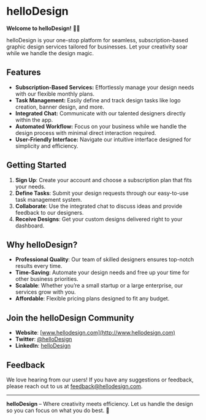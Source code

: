 # helloDesign

**Welcome to helloDesign!** 🎨🚀

helloDesign is your one-stop platform for seamless, subscription-based graphic design services tailored for businesses. Let your creativity soar while we handle the design magic.

## Features

- **Subscription-Based Services:** Effortlessly manage your design needs with our flexible monthly plans.
- **Task Management:** Easily define and track design tasks like logo creation, banner design, and more.
- **Integrated Chat:** Communicate with our talented designers directly within the app.
- **Automated Workflow:** Focus on your business while we handle the design process with minimal direct interaction required.
- **User-Friendly Interface:** Navigate our intuitive interface designed for simplicity and efficiency.

## Getting Started

1. **Sign Up**: Create your account and choose a subscription plan that fits your needs.
2. **Define Tasks**: Submit your design requests through our easy-to-use task management system.
3. **Collaborate**: Use the integrated chat to discuss ideas and provide feedback to our designers.
4. **Receive Designs**: Get your custom designs delivered right to your dashboard.

## Why helloDesign?

- **Professional Quality**: Our team of skilled designers ensures top-notch results every time.
- **Time-Saving**: Automate your design needs and free up your time for other business priorities.
- **Scalable**: Whether you’re a small startup or a large enterprise, our services grow with you.
- **Affordable**: Flexible pricing plans designed to fit any budget.

## Join the helloDesign Community

- **Website**: [www.hellodesign.com](http://www.hellodesign.com)
- **Twitter**: [@helloDesign](https://twitter.com/helloDesign)
- **LinkedIn**: [helloDesign](https://www.linkedin.com/company/hellodesign)

## Feedback

We love hearing from our users! If you have any suggestions or feedback, please reach out to us at feedback@hellodesign.com.

---

**helloDesign** – Where creativity meets efficiency. Let us handle the design so you can focus on what you do best. 🌟
